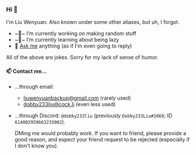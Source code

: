 ### Hi 👋

I'm Liu Wenyuan. Also known under some other aliases, but uh, I forgot.

- ~🔭~ I’m currently working on making random stuff
- ~🌱~ I’m currently learning about being lazy
- 💬 [Ask me](../../issues) anything (as if I'm even going to reply)

All of the above are jokes. Sorry for my lack of sense of humor.

#### 📫 Contact me...
- ...through email:
  - liuwenyuanbackup@gmail.com (rarely used)
  - dobby233liu@cock.li (even less used)
- ...through Discord: `@dobby233liu` (previously `Dobby233Liu#1069`; ID `614002959663235082`).

  DMing me would probably work.
  If you want to friend, please provide a good reason, and expect your friend request to be rejected (especially if I don't know you).
